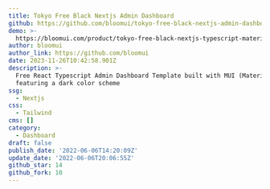 ```yaml
---
title: Tokyo Free Black Nextjs Admin Dashboard
github: https://github.com/bloomui/tokyo-free-black-nextjs-admin-dashboard
demo: >-
  https://bloomui.com/product/tokyo-free-black-nextjs-typescript-material-ui-admin-dashboard/
author: bloomui
author_link: https://github.com/bloomui
date: 2023-11-26T10:42:58.901Z
description: >-
  Free React Typescript Admin Dashboard Template built with MUI (Material-UI)
  featuring a dark color scheme
ssg:
  - Nextjs
css:
  - Tailwind
cms: []
category:
  - Dashboard
draft: false
publish_date: '2022-06-06T14:20:09Z'
update_date: '2022-06-06T20:06:55Z'
github_star: 14
github_fork: 10
---
```

